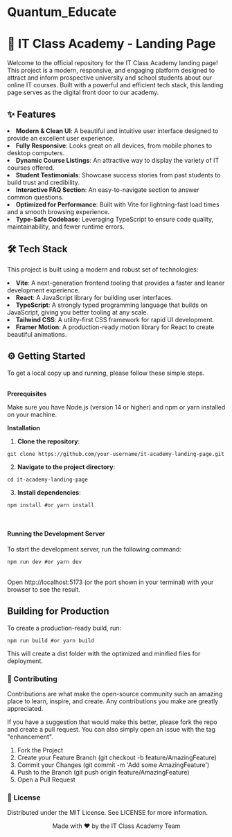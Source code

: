 # Quantum_Educate

<h1>🚀 IT Class Academy - Landing Page </h1>
Welcome to the official repository for the IT Class Academy landing page! This project is a modern, responsive, and engaging platform designed to attract and inform prospective university and school students about our online IT courses. Built with a powerful and efficient tech stack, this landing page serves as the digital front door to our academy.

<h2>✨ Features </h2>
<li> <b>Modern & Clean UI</b>: A beautiful and intuitive user interface designed to provide an excellent user experience.
<li> <b>Fully Responsive</b>: Looks great on all devices, from mobile phones to desktop computers.
<li> <b>Dynamic Course Listings</b>: An attractive way to display the variety of IT courses offered.
<li> <b>Student Testimonials</b>: Showcase success stories from past students to build trust and credibility.
<li> <b>Interactive FAQ Section</b>: An easy-to-navigate section to answer common questions.
<li> <b>Optimized for Performance</b>: Built with Vite for lightning-fast load times and a smooth browsing experience.
<li> <b>Type-Safe Codebase</b>: Leveraging TypeScript to ensure code quality, maintainability, and fewer runtime errors.

<br/>

<h2>🛠️ Tech Stack </h2>

This project is built using a modern and robust set of technologies:

<li><b>Vite</b>: A next-generation frontend tooling that provides a faster and leaner development experience.
<li><b>React</b>: A JavaScript library for building user interfaces.
<li><b>TypeScript</b>: A strongly typed programming language that builds on JavaScript, giving you better tooling at any scale.
<li><b>Tailwind CSS</b>: A utility-first CSS framework for rapid UI development.
<li><b>Framer Motion</b>: A production-ready motion library for React to create beautiful animations.

<br/>

<h2>⚙️ Getting Started</h2>

To get a local copy up and running, please follow these simple steps.

<br/>
<b>Prerequisites</b>
<br/>

Make sure you have Node.js (version 14 or higher) and npm or yarn installed on your machine.

<b>Installation</b>

1. <b>Clone the repository</b>:

```git clone https://github.com/your-username/it-academy-landing-page.git```


2. <b>Navigate to the project directory</b>:

```cd it-academy-landing-page```

3. <b>Install dependencies</b>:

<code>npm install
#or
yarn install</code>

<br/>
<h4>Running the Development Server</h4>

To start the development server, run the following command:

<code>npm run dev
#or
yarn dev </code>

<br/>
Open http://localhost:5173 (or the port shown in your terminal) with your browser to see the result.

<br/>
<h2>Building for Production</h2>

To create a production-ready build, run:

<code>npm run build
#or
yarn build</code>
<br/>

This will create a dist folder with the optimized and minified files for deployment.

<h3>🤝 Contributing </h3>

Contributions are what make the open-source community such an amazing place to learn, inspire, and create. Any contributions you make are greatly appreciated.

If you have a suggestion that would make this better, please fork the repo and create a pull request. You can also simply open an issue with the tag "enhancement".

1. Fork the Project
2. Create your Feature Branch (git checkout -b feature/AmazingFeature)
3. Commit your Changes (git commit -m 'Add some AmazingFeature')
4. Push to the Branch (git push origin feature/AmazingFeature)
5. Open a Pull Request


<h3>📜 License</h3>

Distributed under the MIT License. See LICENSE for more information.

<p align="center">Made with ❤️ by the IT Class Academy Team</p>